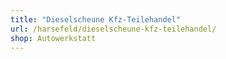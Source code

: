 ```yaml
---
title: "Dieselscheune Kfz-Teilehandel"
url: /harsefeld/dieselscheune-kfz-teilehandel/
shop: Autowerkstatt
---
```

